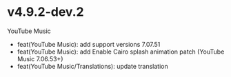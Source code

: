 # v4.9.2-dev.2
YouTube Music
- feat(YouTube Music): add support versions 7.07.51
- feat(YouTube Music): add Enable Cairo splash animation patch (YouTube Music 7.06.53+)
- feat(YouTube Music/Translations): update translation

